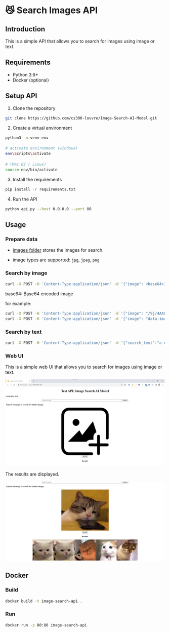 # 😼 Search Images API

## Introduction

This is a simple API that allows you to search for images using image or text.

## Requirements

- Python 3.6+
- Docker (optional)

## Setup API

1. Clone the repository

```bash
git clone https://github.com/cs300-louvre/Image-Search-AI-Model.git
```

2. Create a virtual environment

```bash
python3 -m venv env

# activate environment (windows)
env\Scripts\activate

# (Mac OS / Linux)
source env/bin/activate
```

3. Install the requirements

```bash
pip install -r requirements.txt
```

4. Run the API

```bash
python api.py --host 0.0.0.0 --port 80
```

## Usage

### Prepare data

- [images folder](images) stores the images for search.

- image types are supported: `jpg`, `jpeg`, `png`

### Search by image

```bash
curl -X POST -H 'Content-Type:application/json' -d '{"image": <base64>}' http://localhost:80/api
```

base64: Base64 encoded image

for example:

```bash
curl -X POST -H 'Content-Type:application/json' -d '{"image": "/9j/4AAQSkZJRgAB..."}' http://localhost:80/api
curl -X POST -H 'Content-Type:application/json' -d '{"image": "data:image/png;base64,/9j/4AAQSkZJRgAB..."}' http://localhost:80/api
```

### Search by text

```bash
curl -X POST -H 'Content-Type:application/json' -d '{"search_text":"a cat"}' http://localhost:80/api
```

### Web UI

This is a simple web UI that allows you to search for images using image or text.

![Image](res/webUI.png)

The results are displayed.

![Image](res/WebUI_results.png)

## Docker

### Build

```bash
docker build -t image-search-api .
```

### Run

```bash
docker run -p 80:80 image-search-api
```
